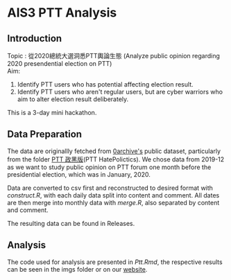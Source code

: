 # AIS3 PTT Analysis

## Introduction
Topic : 從2020總統大選洞悉PTT輿論生態 (Analyze public opinion regarding 2020 presendential election on PTT)  
Aim: 
1. Identify PTT users who has potential affecting election result.
2. Identify PTT users who aren't regular users, but are cyber warriors who aim to alter election result deliberately.

This is a 3-day mini hackathon.

## Data Preparation
The data are originallly fetched from [0archive's](https://g0v.hackmd.io/@chihao/0archive/https%3A%2F%2Fg0v.hackmd.io%2F%40chihao%2F0archive%2Fedit%3Fedit) public dataset, particularly from the folder [PTT 政黑版](https://drive.google.com/drive/folders/1sOsJWcWkAcPWsqUzFVC6PSuKs89cpg-O)(PTT HatePolictics). We chose data from 2019-12 as we want to study public opinion on PTT forum one month before the presidential election, which was in January, 2020.

Data are converted to csv first and reconstructed to desired format with *construct.R*, with each daily data split into content and comment. All dates are then merge into monthly data with *merge.R*, also separated by content and comment.

The resulting data can be found in Releases.

## Analysis
The code used for analysis are presented in *Ptt.Rmd*, the respective results can be seen in the imgs folder or on our [website](https://www.csie.ntu.edu.tw/~b06902119/AIS3/AIS3.html).
